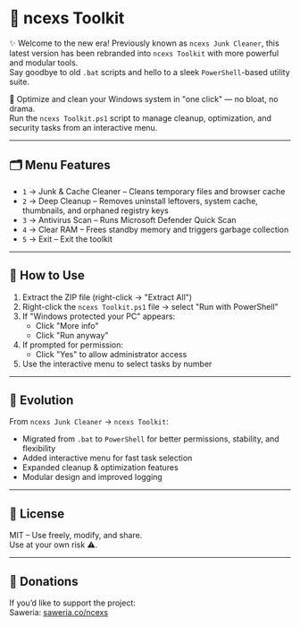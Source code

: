 # 🧰 ncexs Toolkit

✨ Welcome to the new era! Previously known as `ncexs Junk Cleaner`, this latest version has been rebranded into `ncexs Toolkit` with more powerful and modular tools.  
Say goodbye to old `.bat` scripts and hello to a sleek `PowerShell`-based utility suite.

🧼 Optimize and clean your Windows system in "one click" — no bloat, no drama.  
Run the `ncexs Toolkit.ps1` script to manage cleanup, optimization, and security tasks from an interactive menu.

---

## 🗂️ Menu Features

- `1` → Junk & Cache Cleaner – Cleans temporary files and browser cache  
- `2` → Deep Cleanup – Removes uninstall leftovers, system cache, thumbnails, and orphaned registry keys  
- `3` → Antivirus Scan – Runs Microsoft Defender Quick Scan  
- `4` → Clear RAM – Frees standby memory and triggers garbage collection  
- `5` → Exit – Exit the toolkit

---

## 📝 How to Use

1. Extract the ZIP file (right-click → "Extract All")  
2. Right-click the `ncexs Toolkit.ps1` file → select "Run with PowerShell"  
3. If "Windows protected your PC" appears:
   - Click "More info"  
   - Click "Run anyway"  
4. If prompted for permission:
   - Click "Yes" to allow administrator access  
5. Use the interactive menu to select tasks by number

---

## 🚀 Evolution

From `ncexs Junk Cleaner` → `ncexs Toolkit`:  
- Migrated from `.bat` to `PowerShell` for better permissions, stability, and flexibility  
- Added interactive menu for fast task selection  
- Expanded cleanup & optimization features  
- Modular design and improved logging

---

## 📜 License

MIT – Use freely, modify, and share.  
Use at your own risk ⚠️.

---

## 💖 Donations
If you’d like to support the project:  
Saweria: [saweria.co/ncexs](https://saweria.co/ncexs)
